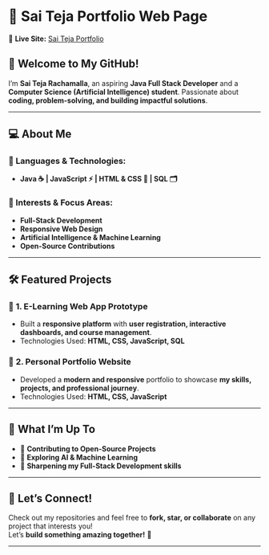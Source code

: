 # 🚀 Sai Teja Portfolio Web Page  

🔗 **Live Site:** [Sai Teja Portfolio](https://saitejar110507.github.io/Sai-Teja-Portfolio/)  

## 👋 Welcome to My GitHub!  

I’m **Sai Teja Rachamalla**, an aspiring **Java Full Stack Developer** and a **Computer Science (Artificial Intelligence) student**. Passionate about **coding, problem-solving, and building impactful solutions**.  

---

## 💻 About Me  

### 🌟 Languages & Technologies:  
- **Java ☕ | JavaScript ⚡ | HTML & CSS 🎨 | SQL 🗂️**  

### 🎯 Interests & Focus Areas:  
- **Full-Stack Development**  
- **Responsive Web Design**  
- **Artificial Intelligence & Machine Learning**  
- **Open-Source Contributions**  

---

## 🛠️ Featured Projects  

### 📌 **1. E-Learning Web App Prototype**  
- Built a **responsive platform** with **user registration, interactive dashboards, and course management**.  
- Technologies Used: **HTML, CSS, JavaScript, SQL**  

### 📌 **2. Personal Portfolio Website**  
- Developed a **modern and responsive** portfolio to showcase **my skills, projects, and professional journey**.  
- Technologies Used: **HTML, CSS, JavaScript**  

---

## 🌱 What I’m Up To  

- 📖 **Contributing to Open-Source Projects**  
- 🤖 **Exploring AI & Machine Learning**  
- 🚀 **Sharpening my Full-Stack Development skills**  

---

## 🤝 Let’s Connect!  

Check out my repositories and feel free to **fork, star, or collaborate** on any project that interests you!  
Let’s **build something amazing together!** 🚀  

---

